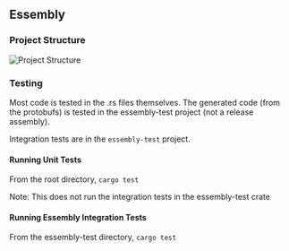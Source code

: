 ## Essembly

### Project Structure

![Project Structure](https://github.com/xenirio/essembly/blob/master/assets/essembly-project-structure.svg)

### Testing

Most code is tested in the .rs files themselves.  The generated code (from the protobufs) is tested in the essembly-test project (not a release assembly).  

Integration tests are in the `essembly-test` project.  

#### Running Unit Tests
From the root directory, `cargo test`

Note: This does not run the integration tests in the essembly-test crate

#### Running Essembly Integration Tests
From the essembly-test directory, `cargo test`


